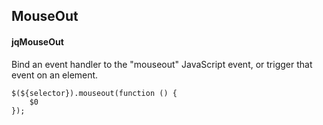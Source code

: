 ## MouseOut
#### jqMouseOut
Bind an event handler to the "mouseout" JavaScript event, or trigger that event on an element.
```
$(${selector}).mouseout(function () { 
	$0
});
```
